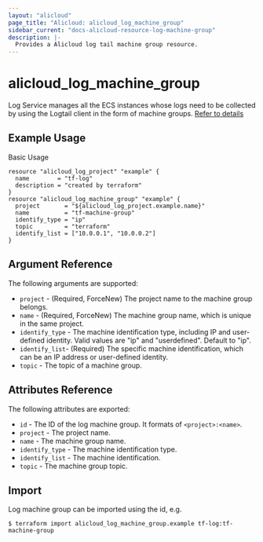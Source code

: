 ```yaml
---
layout: "alicloud"
page_title: "Alicloud: alicloud_log_machine_group"
sidebar_current: "docs-alicloud-resource-log-machine-group"
description: |-
  Provides a Alicloud log tail machine group resource.
---
```


# alicloud\_log\_machine\_group

Log Service manages all the ECS instances whose logs need to be collected by using the Logtail client in the form of machine groups.
 [Refer to details](https://www.alibabacloud.com/help/doc-detail/28966.htm)

## Example Usage

Basic Usage

```
resource "alicloud_log_project" "example" {
  name        = "tf-log"
  description = "created by terraform"
}
resource "alicloud_log_machine_group" "example" {
  project       = "${alicloud_log_project.example.name}"
  name          = "tf-machine-group"
  identify_type = "ip"
  topic         = "terraform"
  identify_list = ["10.0.0.1", "10.0.0.2"]
}
```
## Argument Reference

The following arguments are supported:

* `project` - (Required, ForceNew) The project name to the machine group belongs.
* `name` - (Required, ForceNew) The machine group name, which is unique in the same project.
* `identify_type` - The machine identification type, including IP and user-defined identity. Valid values are "ip" and "userdefined". Default to "ip".
* `identify_list`- (Required) The specific machine identification, which can be an IP address or user-defined identity.
* `topic` - The topic of a machine group.

## Attributes Reference

The following attributes are exported:

* `id` - The ID of the log machine group. It formats of `<project>:<name>`.
* `project` - The project name.
* `name` - The machine group name.
* `identify_type` - The machine identification type.
* `identify_list` - The machine identification.
* `topic` - The machine group topic.

## Import

Log machine group can be imported using the id, e.g.

```
$ terraform import alicloud_log_machine_group.example tf-log:tf-machine-group
```
